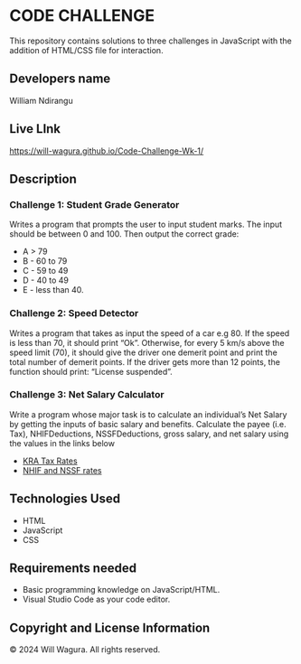 # CODE CHALLENGE
This repository contains solutions to three challenges in JavaScript with the addition of HTML/CSS file for interaction.

## Developers name
William Ndirangu

## Live LInk
https://will-wagura.github.io/Code-Challenge-Wk-1/

## Description
### Challenge 1: Student Grade Generator
Writes a program that prompts the user to input student marks. The input should be between 0 and 100. Then output the correct grade:

- A > 79
- B - 60 to 79
- C - 59 to 49
- D - 40 to 49
- E - less than 40.

### Challenge 2: Speed Detector
Writes a program that takes as input the speed of a car e.g 80. If the speed is less than 70, it should print “Ok”. Otherwise, for every 5 km/s above the speed limit (70), it should give the driver one demerit point and print the total number of demerit points. If the driver gets more than 12 points, the function should print: “License suspended”.

### Challenge 3: Net Salary Calculator
Write a program whose major task is to calculate an individual’s Net Salary by getting the inputs of basic salary and benefits. Calculate the payee (i.e. Tax), NHIFDeductions, NSSFDeductions, gross salary, and net salary using the values in the links below

- [KRA Tax Rates](https://www.kra.go.ke/en/individual/calculate-tax/calculating-tax/paye)
- [NHIF and NSSF rates](https://www.aren.co.ke/payroll/taxrates.htm)

## Technologies Used
- HTML
- JavaScript
- CSS

## Requirements needed
- Basic programming knowledge on JavaScript/HTML.
- Visual Studio Code as your code editor.

## Copyright and License Information
© 2024 Will Wagura. All rights reserved.
